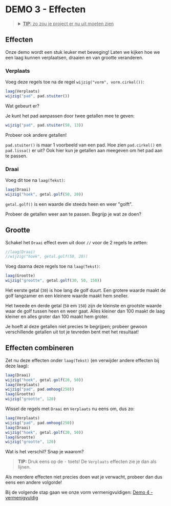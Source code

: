 # DEMO 3 - Effecten

<blockquote>
<details>
  <summary><u><b>TIP:</b> zo zou je project er nu uit moeten zien</u></summary>

<p>(andere kleuren, teksten of vormen zijn natuurlijk geen probleem)</p>

<pre>
laag(Achtergrond)
wijzig("kleur", "donkergroen")

laag(Vorm)
wijzig("vorm", vorm.cirkel())

laag(Tekst)
wijzig("tekst", "Coding is cool!")
</pre>

</details>
</blockquote>

## Effecten

Onze demo wordt een stuk leuker met beweging! Laten we kijken hoe we een laag kunnen verplaatsen, draaien en van grootte veranderen.


### Verplaats

Voeg deze regels toe na de regel `wijzig("vorm", vorm.cirkel())`:

```js
laag(Verplaats)
wijzig("pad", pad.stuiter())
```

Wat gebeurt er?

Je kunt het pad aanpassen door twee getallen mee te geven:

```js
wijzig("pad", pad.stuiter(50, 13))
```

Probeer ook andere getallen!

`pad.stuiter()` is maar 1 voorbeeld van een pad. Hoe zien `pad.cirkel()` en `pad.lissa()` er uit? Ook hier kun je getallen aan meegeven om het pad aan te passen.

### Draai

Voeg dit toe na `laag(Tekst)`:

```js
laag(Draai)
wijzig("hoek", getal.golf(50, 20))
```

`getal.golf()` is een waarde die steeds heen en weer "golft".

Probeer de getallen weer aan te passen. Begrijp je wat ze doen?


## Grootte

Schakel het `Draai` effect even uit door `//` voor de 2 regels te zetten:

```js
//laag(Draai)
//wijzig("hoek", getal.golf(50, 20))
```

Voeg daarna deze regels toe na `laag(Tekst)`:

```js
laag(Grootte)
wijzig("grootte", getal.golf(30, 50, 150))
```

Het eerste getal (`30`) is hoe lang de golf duurt. Een grotere waarde maakt de golf langzamer en een kleinere waarde maakt hem sneller.

Het tweede en derde getal (`50` em `150`) zijn de kleinste en grootste waarde waar de golf tussen heen en weer gaat. Alles kleiner dan 100 maakt de laag kleiner en alles groter dan 100 maakt hem groter.

Je hoeft al deze getallen niet precies te begrijpen; probeer gewoon verschillende getallen uit tot je tevreden bent met het resultaat!


## Effecten combineren

Zet nu deze effecten onder `laag(Tekst)` (en verwijder andere effecten bij deze laag):

```js
laag(Draai)
wijzig("hoek", getal.golf(20, 50))
laag(Verplaats)
wijzig("pad", pad.omhoog(250))
laag(Grootte)
wijzig("grootte", 120)
```

Wissel de regels met `Draai` en `Verplaats` nu eens om, dus zo:

```js
laag(Verplaats)
wijzig("pad", pad.omhoog(250))
laag(Draai)
wijzig("hoek", getal.golf(20, 50))
laag(Grootte)
wijzig("grootte", 120)
```

Wat is het verschil? Snap je waarom?

> **TIP:** Druk eens op de <kbd>-</kbd> toets! De `Verplaats` effecten zie je dan als lijnen.

Als meerdere effecten niet precies doen wat je verwacht, probeer dan dus eens een andere volgorde!

Bij de volgende stap gaan we onze vorm vermenigvuldigen: [Demo 4 - vermenigvuldig](./4%20-%20vermenigvuldig.md)